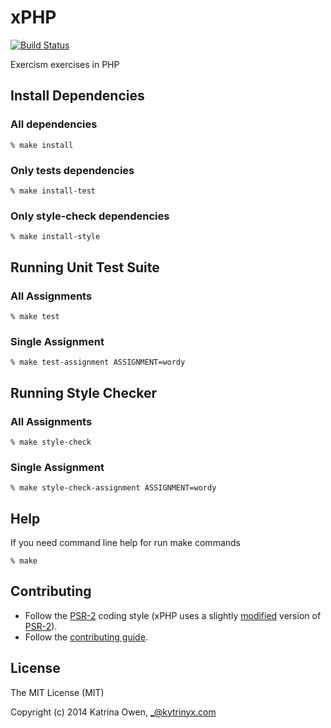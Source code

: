# xPHP

[![Build Status](https://travis-ci.org/exercism/xphp.png?branch=master)](https://travis-ci.org/exercism/xphp)

Exercism exercises in PHP

## Install Dependencies

### All dependencies

	% make install

### Only tests dependencies

	% make install-test

### Only style-check dependencies

	% make install-style

## Running Unit Test Suite

### All Assignments

    % make test

### Single Assignment

    % make test-assignment ASSIGNMENT=wordy

## Running Style Checker

### All Assignments

    % make style-check

### Single Assignment

    % make style-check-assignment ASSIGNMENT=wordy

## Help
If you need command line help for run make commands

	% make

## Contributing

- Follow the [PSR-2] coding style (xPHP uses a slightly [modified] version of [PSR-2]).
- Follow the [contributing guide].

## License

The MIT License (MIT)

Copyright (c) 2014 Katrina Owen, _@kytrinyx.com


[PSR-2]: http://www.php-fig.org/psr/psr-2
[contributing guide]: https://github.com/exercism/x-api/blob/master/CONTRIBUTING.md#the-exercise-data
[@group annotation]: http://phpunit.de/manual/4.1/en/appendixes.annotations.html#appendixes.annotations.group
[modified]: phpcs-xphp.xml

